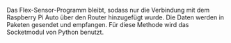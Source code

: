 Das Flex-Sensor-Programm bleibt, sodass nur die Verbindung mit dem Raspberry Pi Auto über den Router hinzugefügt wurde. Die Daten werden in Paketen gesendet und empfangen. Für diese Methode wird das Socketmodul von Python benutzt.
